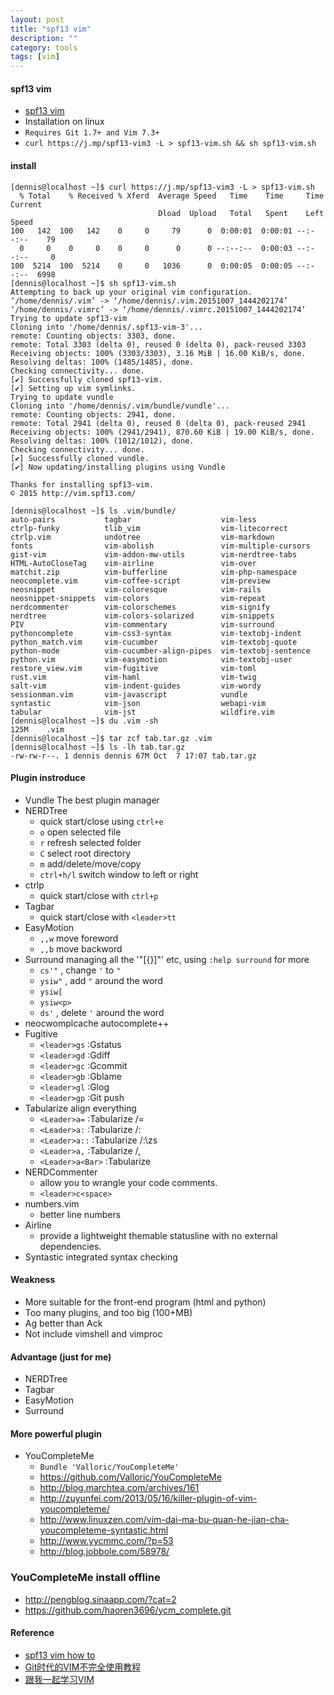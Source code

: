 ```yaml
---
layout: post
title: "spf13 vim"
description: ""
category: tools 
tags: [vim]
---
```


#### spf13 vim
* [spf13 vim](https://github.com/spf13/spf13-vim)
* Installation on linux
* `Requires Git 1.7+ and Vim 7.3+`
* `curl https://j.mp/spf13-vim3 -L > spf13-vim.sh && sh spf13-vim.sh`

#### install

    [dennis@localhost ~]$ curl https://j.mp/spf13-vim3 -L > spf13-vim.sh 
      % Total    % Received % Xferd  Average Speed   Time    Time     Time  Current
                                     Dload  Upload   Total   Spent    Left  Speed
    100   142  100   142    0     0     79      0  0:00:01  0:00:01 --:--:--    79
      0     0    0     0    0     0      0      0 --:--:--  0:00:03 --:--:--     0
    100  5214  100  5214    0     0   1036      0  0:00:05  0:00:05 --:--:--  6998
    [dennis@localhost ~]$ sh spf13-vim.sh 
    Attempting to back up your original vim configuration.
    ‘/home/dennis/.vim’ -> ‘/home/dennis/.vim.20151007_1444202174’
    ‘/home/dennis/.vimrc’ -> ‘/home/dennis/.vimrc.20151007_1444202174’
    Trying to update spf13-vim
    Cloning into '/home/dennis/.spf13-vim-3'...
    remote: Counting objects: 3303, done.
    remote: Total 3303 (delta 0), reused 0 (delta 0), pack-reused 3303
    Receiving objects: 100% (3303/3303), 3.16 MiB | 16.00 KiB/s, done.
    Resolving deltas: 100% (1485/1485), done.
    Checking connectivity... done.
    [✔] Successfully cloned spf13-vim.
    [✔] Setting up vim symlinks.
    Trying to update vundle
    Cloning into '/home/dennis/.vim/bundle/vundle'...
    remote: Counting objects: 2941, done.
    remote: Total 2941 (delta 0), reused 0 (delta 0), pack-reused 2941
    Receiving objects: 100% (2941/2941), 870.60 KiB | 19.00 KiB/s, done.
    Resolving deltas: 100% (1012/1012), done.
    Checking connectivity... done.
    [✔] Successfully cloned vundle.
    [✔] Now updating/installing plugins using Vundle

    Thanks for installing spf13-vim.
    © 2015 http://vim.spf13.com/

    [dennis@localhost ~]$ ls .vim/bundle/
    auto-pairs           tagbar                    vim-less
    ctrlp-funky          tlib_vim                  vim-litecorrect
    ctrlp.vim            undotree                  vim-markdown
    fonts                vim-abolish               vim-multiple-cursors
    gist-vim             vim-addon-mw-utils        vim-nerdtree-tabs
    HTML-AutoCloseTag    vim-airline               vim-over
    matchit.zip          vim-bufferline            vim-php-namespace
    neocomplete.vim      vim-coffee-script         vim-preview
    neosnippet           vim-coloresque            vim-rails
    neosnippet-snippets  vim-colors                vim-repeat
    nerdcommenter        vim-colorschemes          vim-signify
    nerdtree             vim-colors-solarized      vim-snippets
    PIV                  vim-commentary            vim-surround
    pythoncomplete       vim-css3-syntax           vim-textobj-indent
    python_match.vim     vim-cucumber              vim-textobj-quote
    python-mode          vim-cucumber-align-pipes  vim-textobj-sentence
    python.vim           vim-easymotion            vim-textobj-user
    restore_view.vim     vim-fugitive              vim-toml
    rust.vim             vim-haml                  vim-twig
    salt-vim             vim-indent-guides         vim-wordy
    sessionman.vim       vim-javascript            vundle
    syntastic            vim-json                  webapi-vim
    tabular              vim-jst                   wildfire.vim
    [dennis@localhost ~]$ du .vim -sh
    125M	.vim
    [dennis@localhost ~]$ tar zcf tab.tar.gz .vim
    [dennis@localhost ~]$ ls -lh tab.tar.gz 
    -rw-rw-r--. 1 dennis dennis 67M Oct  7 17:07 tab.tar.gz

#### Plugin instroduce
* Vundle The best plugin manager
* NERDTree
  - quick start/close using `ctrl+e`
  - `o` open selected file
  - `r` refresh selected folder
  - `C` select root directory
  - `m` add/delete/move/copy
  - `ctrl+h/l` switch window to left or right
* ctrlp
  - quick start/close with `ctrl+p`
* Tagbar
  - quick start/close with `<leader>tt`
* EasyMotion
  - `,,w` move foreword
  - `,,b` move backword
* Surround managing all the '"[{}]"' etc, using `:help surround` for more
  - `cs'"`  , change `'` to `"`
  - `ysiw"` , add `"` around the word
  - `ysiw[`
  - `ysiw<p>`
  - `ds'`  , delete `'` around the word
* neocwomplcache autocomplete++
* Fugitive
  - `<leader>gs` :Gstatus
  - `<leader>gd` :Gdiff
  - `<leader>gc` :Gcommit
  - `<leader>gb` :Gblame
  - `<leader>gl` :Glog
  - `<leader>gp` :Git push
* Tabularize align everything
  - `<Leader>a=` :Tabularize /=
  - `<Leader>a:` :Tabularize /:
  - `<Leader>a::` :Tabularize /:\zs
  - `<Leader>a,` :Tabularize /,
  - `<Leader>a<Bar>` :Tabularize
* NERDCommenter
  - allow you to wrangle your code comments.
  - `<leader>c<space>`
* numbers.vim
  - better line numbers
* Airline
  - provide a lightweight themable statusline with no external dependencies.
* Syntastic integrated syntax checking

#### Weakness
* More suitable for the front-end program (html and python)
* Too many plugins, and too big (100+MB)
* Ag better than Ack
* Not include vimshell and vimproc

#### Advantage (just for me)
* NERDTree
* Tagbar
* EasyMotion
* Surround

#### More powerful plugin
* YouCompleteMe
  - `Bundle 'Valloric/YouCompleteMe'`
  - <https://github.com/Valloric/YouCompleteMe>
  - <http://blog.marchtea.com/archives/161>
  - <http://zuyunfei.com/2013/05/16/killer-plugin-of-vim-youcompleteme/>
  - <http://www.linuxzen.com/vim-dai-ma-bu-quan-he-jian-cha-youcompleteme-syntastic.html>
  - <http://www.yycmmc.com/?p=53>
  - <http://blog.jobbole.com/58978/>

### YouCompleteMe install offline
* <http://pengblog.sinaapp.com/?cat=2>
* <https://github.com/haoren3696/ycm_complete.git>

#### Reference
* [spf13 vim how to](http://www.open-open.com/lib/view/open1342676273979.html)
* [Git时代的VIM不完全使用教程](http://beiyuu.com/git-vim-tutorial/)
* [跟我一起学习VIM](http://feihu.me/blog/2014/intro-to-vim/)
